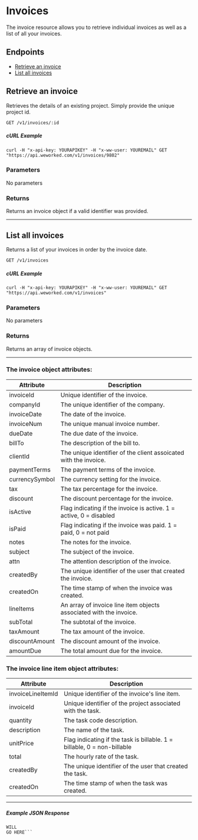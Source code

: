 
# Invoices
The invoice resource allows you to retrieve individual invoices as well as a list of all your invoices.

## Endpoints
* [Retrieve an invoice](#retrieve-an-invoice)
* [List all invoices](#list-all-invoices)

## Retrieve an invoice
Retrieves the details of an existing project. Simply provide the unique project id.

`GET /v1/invoices/:id`

##### cURL Example
`curl -H "x-api-key: YOURAPIKEY" -H "x-ww-user: YOUREMAIL" GET "https://api.weworked.com/v1/invoices/9802"`

### Parameters
No parameters

### Returns
Returns an invoice object if a valid identifier was provided. 

-------------

## List all invoices
Returns a list of your invoices in order by the invoice date.

`GET /v1/invoices`

##### cURL Example
`curl -H "x-api-key: YOURAPIKEY" -H "x-ww-user: YOUREMAIL" GET "https://api.weworked.com/v1/invoices"`

### Parameters
No parameters

### Returns
Returns an array of invoice objects.

-------------

### The invoice object attributes:

| Attribute  | Description   |
| ---------- | ------------- |
| invoiceId   | Unique identifier of the invoice.  |
| companyId       | The unique identifier of the company.  |
| invoiceDate    | The date of the invoice. |
| invoiceNum       | The unique manual invoice number.  |
| dueDate      | The due date of the invoice.  |
| billTo        | The description of the bill to.  |
| clientId    | The unique identifier of the client assoicated with the invoice. |
| paymentTerms   | The payment terms of the invoice.  |
| currencySymbol  | The currency setting for the invoice.  |
| tax    | The tax percentage for the invoice. |
| discount    | The discount percentage for the invoice.  |
| isActive    | Flag indicating if the invoice is active. 1 = active, 0 = disabled  |
| isPaid    | Flag indicating if the invoice was paid. 1 = paid, 0 = not paid   |
| notes    | The notes for the invoice. |
| subject    | The subject of the invoice. |
| attn    | The attention description of the invoice. |
| createdBy    | The unique identifier of the user that created the invoice.  |
| createdOn    | The time stamp of when the invoice was created. |
| lineItems    | An array of invoice line item objects associated with the invoice.  |
| subTotal    | The subtotal of the invoice. |
| taxAmount    | The tax amount of the invoice.  |
| discountAmount    | The discount amount of the invoice.  |
| amountDue    | The total amount due for the invoice.  |

### The invoice line item object attributes:

| Attribute  | Description   |
| ---------- | ------------- |
| invoiceLineItemId   | Unique identifier of the invoice's line item.  |
| invoiceId       | Unique identifier of the project associated with the task.  |
| quantity    | The task code description. |
| description       | The name of the task.  |
| unitPrice      | Flag indicating if the task is billable. 1 = billable, 0 = non-billable  |
| total      | The hourly rate of the task.  |
| createdBy      | The unique identifier of the user that created the task.  |
| createdOn      | The time stamp of when the task was created.  |

-------------

##### Example JSON Response
```SAMPLE RESPONSE
WILL
GO HERE```




